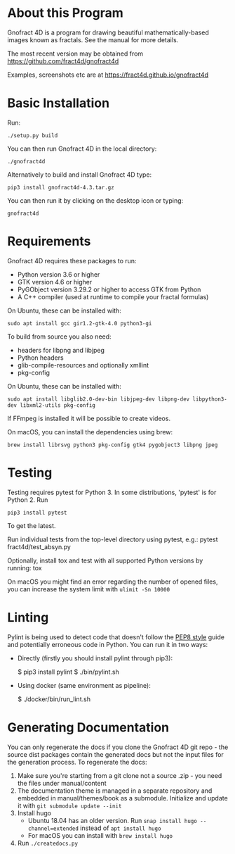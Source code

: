 About this Program
==================

Gnofract 4D is a program for drawing beautiful mathematically-based
images known as fractals. See the manual for more details.

The most recent version may be obtained from
https://github.com/fract4d/gnofract4d

Examples, screenshots etc are at https://fract4d.github.io/gnofract4d

Basic Installation
==================

Run:

    ./setup.py build

You can then run Gnofract 4D in the local directory:

    ./gnofract4d

Alternatively to build and install Gnofract 4D type:

    pip3 install gnofract4d-4.3.tar.gz

You can then run it by clicking on the desktop icon or typing:

    gnofract4d

Requirements
============

Gnofract 4D requires these packages to run:

- Python version 3.6 or higher
- GTK version 4.6 or higher
- PyGObject version 3.29.2 or higher to access GTK from Python
- A C++ compiler (used at runtime to compile your fractal formulas)

On Ubuntu, these can be installed with:

    sudo apt install gcc gir1.2-gtk-4.0 python3-gi

To build from source you also need:

- headers for libpng and libjpeg
- Python headers
- glib-compile-resources and optionally xmllint
- pkg-config

On Ubuntu, these can be installed with:

    sudo apt install libglib2.0-dev-bin libjpeg-dev libpng-dev libpython3-dev libxml2-utils pkg-config

If FFmpeg is installed it will be possible to create videos.

On macOS, you can install the dependencies using brew:

    brew install librsvg python3 pkg-config gtk4 pygobject3 libpng jpeg

Testing
=======

Testing requires pytest for Python 3. In some distributions, 'pytest' is for Python 2. Run

    pip3 install pytest

To get the latest.

Run individual tests from the top-level directory using pytest, e.g.:
    pytest fract4d/test_absyn.py

Optionally, install tox and test with all supported Python versions by running:
    tox

On macOS you might find an error regarding the number of opened files, you can increase the system limit with `ulimit -Sn 10000`

Linting
=======

Pylint is being used to detect code that doesn't follow the [PEP8 style](https://www.python.org/dev/peps/pep-0008/) guide and potentially erroneous code in Python.
You can run it in two ways:

 - Directly (firstly you should install pylint through pip3):

    $ pip3 install pylint
    $ ./bin/pylint.sh

 - Using docker (same environment as pipeline):

    $ ./docker/bin/run_lint.sh

Generating Documentation
========================

You can only regenerate the docs if you clone the Gnofract 4D git repo - the source dist packages contain the generated docs but not the input files for the generation process. To regenerate the docs:

1. Make sure you're starting from a git clone not a source .zip - you need the files under manual/content
2. The documentation theme is managed in a separate repository and embedded in manual/themes/book as a submodule. Initialize and update it with `git submodule update --init`
3. Install hugo
    * Ubuntu 18.04 has an older version. Run `snap install hugo --channel=extended` instead of `apt install hugo`
    * For macOS you can install with `brew install hugo`
4. Run `./createdocs.py`
